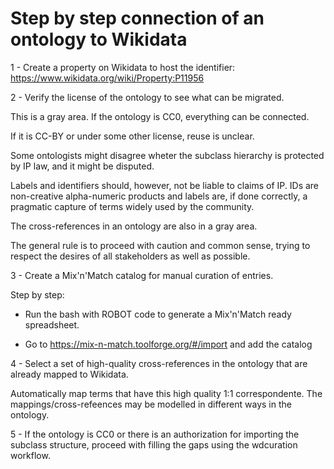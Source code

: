 # Step by step connection of an ontology to Wikidata

1 - Create a property on Wikidata to host the identifier: https://www.wikidata.org/wiki/Property:P11956

2 - Verify the license of the ontology to see what can be migrated. 

This is a gray area. If the ontology is CC0, everything can be connected. 

If it is CC-BY or under some other license, reuse is unclear. 

Some ontologists might disagree wheter the subclass hierarchy is protected by IP law, and it might be disputed. 

Labels and identifiers should, however, not be liable to claims of IP. IDs are non-creative alpha-numeric products and labels are, if done correctly, a pragmatic capture of terms widely used by the community. 

The cross-references in an ontology are also in a gray area.

The general rule is to proceed with caution and common sense, trying to respect the desires of all stakeholders as well as possible. 

3 - Create a Mix'n'Match catalog for manual curation of entries.

Step by step: 

- Run the bash with ROBOT code to generate a Mix'n'Match ready spreadsheet. 

- Go to https://mix-n-match.toolforge.org/#/import and add the catalog


4 - Select a set of high-quality cross-references in the ontology that are already mapped to Wikidata. 

Automatically map terms that have this high quality 1:1 correspondente. The mappings/cross-refeences may be modelled in different ways in the ontology. 


5 - If the ontology is CC0 or there is an authorization for importing the subclass structure, proceed with filling the gaps using the wdcuration workflow.